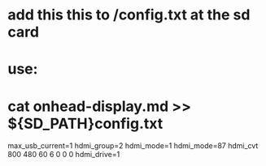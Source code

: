   # add this this to /config.txt at the sd card
  # use:
  #   cat onhead-display.md >> ${SD_PATH}config.txt
  max_usb_current=1
  hdmi_group=2
  hdmi_mode=1
  hdmi_mode=87
  hdmi_cvt 800 480 60 6 0 0 0
  hdmi_drive=1
